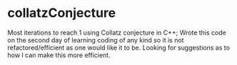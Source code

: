 # collatzConjecture
Most iterations to reach 1 using Collatz conjecture in C++; 
Wrote this code on the second day of learning coding of any kind so it is not refactored/efficient as one would like it to be. Looking for suggestions as to how I can make this more efficient.

